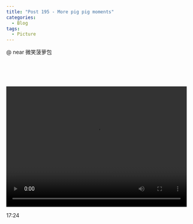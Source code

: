 ```yaml
---
title: "Post 195 - More pig pig moments"
categories:
  - Blog
tags:
  - Picture
---
```


@ near 微笑菠萝包
 
<br/>

<br/>

<br/>

<br/>

<video width="480" height="320" controls="controls">
  <source src="https://i.imgur.com/rBDachu.mp4" type="video/mp4">
</video>
<br/>



17:24
<script src="https://utteranc.es/client.js"
        repo="serendipityinlife/serendipityinlife.github.io"
        issue-term="pathname"
        theme="github-light"
        crossorigin="anonymous"
        async>
</script>
